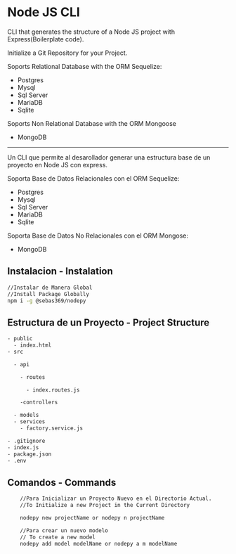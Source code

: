 # Node JS CLI

CLI that generates the structure of a Node JS project with Express(Boilerplate code).

Initialize a Git Repository for your Project.

Soports Relational Database with the ORM Sequelize:

- Postgres
- Mysql
- Sql Server
- MariaDB
- Sqlite

Soports Non Relational Database with the ORM Mongoose

- MongoDB

---

Un CLI que permite al desarollador generar una estructura base de un proyecto en Node JS con express.

Soporta Base de Datos Relacionales con el ORM Sequelize:

- Postgres
- Mysql
- Sql Server
- MariaDB
- Sqlite

Soporta Base de Datos No Relacionales con el ORM Mongose:

- MongoDB

## Instalacion - Instalation

```bash
//Instalar de Manera Global
//Install Package Globally
npm i -g @sebas369/nodepy

```

## Estructura de un Proyecto - Project Structure

```bash
- public
  - index.html
- src

  - api

    - routes

      - index.routes.js

    -controllers

  - models
  - services
    - factory.service.js

- .gitignore
- index.js
- package.json
- .env
```

## Comandos - Commands

```bash
    //Para Inicializar un Proyecto Nuevo en el Directorio Actual.
    //To Initialize a new Project in the Current Directory

    nodepy new projectName or nodepy n projectName

    //Para crear un nuevo modelo
    // To create a new model
    nodepy add model modelName or nodepy a m modelName
```
